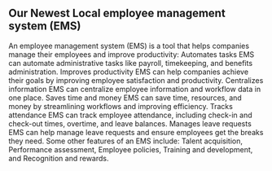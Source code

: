 Our Newest Local employee management system (EMS)
--------------------------------
An employee management system (EMS) is a tool that helps companies manage their employees and improve productivity: 
Automates tasks
EMS can automate administrative tasks like payroll, timekeeping, and benefits administration. 
Improves productivity
EMS can help companies achieve their goals by improving employee satisfaction and productivity. 
Centralizes information
EMS can centralize employee information and workflow data in one place. 
Saves time and money
EMS can save time, resources, and money by streamlining workflows and improving efficiency. 
Tracks attendance
EMS can track employee attendance, including check-in and check-out times, overtime, and leave balances. 
Manages leave requests
EMS can help manage leave requests and ensure employees get the breaks they need. 
Some other features of an EMS include: Talent acquisition, Performance assessment, Employee policies, Training and development, and Recognition and rewards. 
